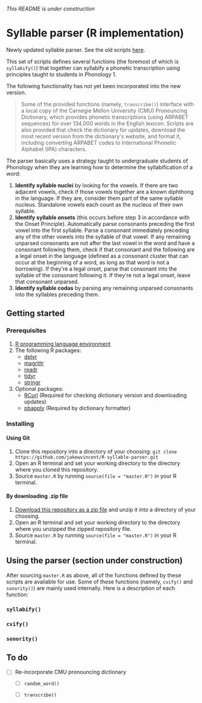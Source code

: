 *This README is under construction*

# Syllable parser (R implementation)

Newly updated syllable parser. See the old scripts [here](https://jakewvincent.github.com/R-syllable-parser_old).

This set of scripts defines several functions (the foremost of which is `syllabify()`) that together can syllabify a phonetic transcription using principles taught to students in Phonology 1.

The following functionality has not yet been incorporated into the new version.
> Some of the provided functions (namely, `transcribe()`) interface with a local copy of the Carnegie Mellon University (CMU) Pronouncing Dictionary, which provides phonetic transcriptions (using ARPABET sequences) for over 134,000 words in the English lexicon. Scripts are also provided that check the dictionary for updates, download the most recent version from the dictionary's website, and format it, including converting ARPABET codes to International Phonetic Alphabet (IPA) characters.

The parser basically uses a strategy taught to undergraduate students of Phonology when they are learning how to determine the syllabification of a word:

1. **Identify syllable nuclei** by looking for the vowels. If there are two adjacent vowels, check if those vowels together are a known diphthong in the language. If they are, consider them part of the same syllable nucleus. Standalone vowels each count as the nucleus of their own syllable.
2. **Identify syllable onsets** (this occurs before step 3 in accordance with the Onset Principle). Automatically parse consonants preceding the first vowel into the first syllable. Parse a consonant immediately preceding any of the other vowels into the syllable of that vowel. If any remaining unparsed consonants are not after the last vowel in the word and have a consonant following them, check if that consonant and the following are a legal onset in the language (defined as a consonant cluster that can occur at the beginning of a word, as long as that word is not a borrowing). If they're a legal onset, parse that consonant into the syllable of the consonant following it. If they're not a legal onset, leave that consonant unparsed.
3. **Identify syllable codas** by parsing any remaining unparsed consonants into the syllables preceding them.

## Getting started

### Prerequisites
1. [R programming language environment](https://www.r-project.org/about.html)
2. The following R packages:
   * [dplyr](https://cran.r-project.org/web/packages/dplyr/index.html)
   * [magrittr](https://cran.r-project.org/web/packages/magrittr/index.html)
   * [readr](https://cran.r-project.org/web/packages/readr/index.html)
   * [tidyr](https://cran.r-project.org/web/packages/tidyr/index.html)
   * [stringr](https://cran.r-project.org/web/packages/stringr/index.html)
3. Optional packages:
   * [RCurl](https://cran.r-project.org/web/packages/RCurl/index.html) (Required for checking dictionary version and downloading updates)
   * [pbapply](https://cran.rstudio.com/web/packages/pbapply/index.html) (Required by dictionary formatter)

### Installing
#### Using Git
1. Clone this repository into a directory of your choosing: `git clone https://github.com/jakewvincent/R-syllable-parser.git`
2. Open an R terminal and set your working directory to the directory where you cloned this repository.
3. Source `master.R` by running `source(file = "master.R")` in your R terminal.

#### By downloading .zip file
1. [Download this repository as a zip file](https://github.com/jakewvincent/R-syllable-parser/archive/master.zip) and unzip it into a directory of your choosing.
2. Open an R terminal and set your working directory to the directory where you unzipped the zipped repository file.
3. Source `master.R` by running `source(file = "master.R")` in your R terminal.

## Using the parser (section under construction)
After sourcing `master.R` as above, all of the functions defined by these scripts are available for use. Some of these functions (namely, `cvify()` and `sonority()`) are mainly used internally. Here is a description of each function:

### `syllabify()`
### `cvify()`
### `sonority()`

## To do
* [ ] Re-incorporate CMU pronouncing dictionary
    * [ ] `random_word()`
    * [ ] `transcribe()`

